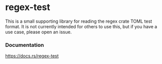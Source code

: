 regex-test
==========
This is a small supporting library for reading the regex crate TOML test
format. It is not currently intended for others to use this, but if you have
a use case, please open an issue.

### Documentation

https://docs.rs/regex-test
